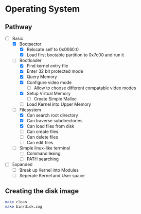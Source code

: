 # Operating System

## Pathway

- [ ] Basic
  - [x] Bootsector
    - [x] Relocate self to 0x0060:0
    - [x] Load first bootable partition to 0x7c00 and run it
  - [ ] Bootloader
    - [x] Find kernel entry file
    - [x] Enter 32 bit protected mode
    - [x] Query Memory
    - [x] Configure video mode
      - [ ] Allow to choose different compatable video modes
    - [x] Setup Virtual Memory
      - [ ] Create Simple Malloc
    - [ ] Load Kernel into Upper Memory
  - [ ] Filesystem
    - [x] Can search root directory
    - [x] Can traverse subdirectories
    - [x] Can load files from disk
    - [ ] Can create files
    - [ ] Can delete files
    - [ ] Can edit files
  - [ ] Simple linux-like terminal
    - [ ] Command lexing
    - [ ] PATH searching
- [ ] Expanded
  - [ ] Break up Kernel into Modules
  - [ ] Seperate Kernel and User space

## Creating the disk image

```sh
make clean
make bin/disk.img
```
